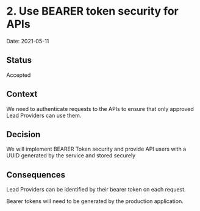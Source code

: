 # 2. Use BEARER token security for APIs

Date: 2021-05-11

## Status

Accepted

## Context

We need to authenticate requests to the APIs to ensure that only approved Lead Providers can use them.

## Decision

We will implement BEARER Token security and provide API users with a UUID generated by the service and stored securely

## Consequences

Lead Providers can be identified by their bearer token on each request.

Bearer tokens will need to be generated by the production application.
